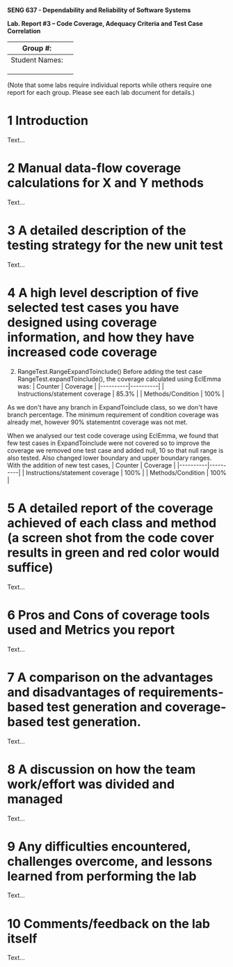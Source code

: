 **SENG 637 - Dependability and Reliability of Software Systems**

**Lab. Report #3 – Code Coverage, Adequacy Criteria and Test Case Correlation**

| Group \#:      |     |
| -------------- | --- |
| Student Names: |     |
|                |     |
|                |     |
|                |     |

(Note that some labs require individual reports while others require one report
for each group. Please see each lab document for details.)

# 1 Introduction

Text…

# 2 Manual data-flow coverage calculations for X and Y methods

Text…

# 3 A detailed description of the testing strategy for the new unit test

Text…

# 4 A high level description of five selected test cases you have designed using coverage information, and how they have increased code coverage

2. RangeTest.RangeExpandToinclude()
Before adding the test case RangeTest.expandToinclude(), the coverage calculated using EclEmma was:
| Counter | Coverage |
|----------|----------|
| Instructions/statement coverage   | 85.3%   |
| Methods/Condition   | 100%   |

As we don't have any branch in ExpandToinclude class, so we don't have branch percentage.
The minimum requirement of condition coverage was already met, however 90% statementnt coverage was not met.

When we analysed our test code coverage using EclEmma, we found that few test cases in ExpandToinclude were not covered so to improve the coverage we removed one test case and added null, 10 so that null range is also tested. Also changed lower boundary and upper boundary ranges.
With the addition of new test cases, 
| Counter | Coverage |
|----------|----------|
| Instructions/statement coverage   | 100%   |
| Methods/Condition   | 100%   |
	

# 5 A detailed report of the coverage achieved of each class and method (a screen shot from the code cover results in green and red color would suffice)

Text…

# 6 Pros and Cons of coverage tools used and Metrics you report

Text…

# 7 A comparison on the advantages and disadvantages of requirements-based test generation and coverage-based test generation.

Text…

# 8 A discussion on how the team work/effort was divided and managed

Text…

# 9 Any difficulties encountered, challenges overcome, and lessons learned from performing the lab

Text…

# 10 Comments/feedback on the lab itself

Text…

